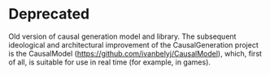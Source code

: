 # Deprecated
Old version of causal generation model and library. The subsequent ideological and architectural improvement of the CausalGeneration project is the CausalModel (https://github.com/ivanbelyj/CausalModel), which, first of all, is suitable for use in real time (for example, in games).
